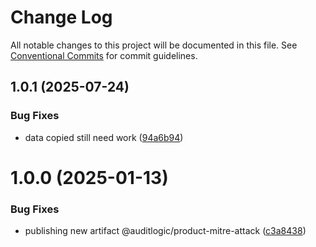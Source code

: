 # Change Log

All notable changes to this project will be documented in this file.
See [Conventional Commits](https://conventionalcommits.org) for commit guidelines.

## 1.0.1 (2025-07-24)


### Bug Fixes

* data copied still need work ([94a6b94](https://github.com/zerobias-org/product/commit/94a6b942fb0516367548599d739529536132755a))





# 1.0.0 (2025-01-13)


### Bug Fixes

* publishing new artifact @auditlogic/product-mitre-attack ([c3a8438](https://github.com/auditlogic/product/commit/c3a843814e9080a1a2f91b9ed92d0c3ec4c07efb))
